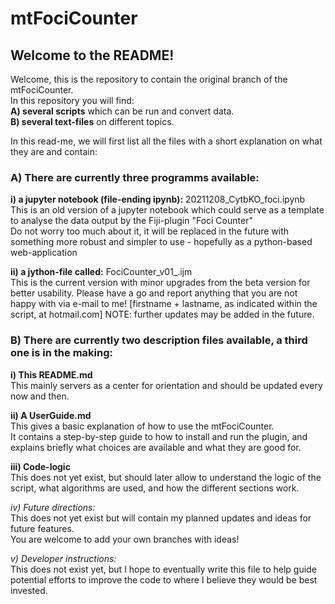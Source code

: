# mtFociCounter
## Welcome to the README!

Welcome, this is the repository to contain the original branch of the mtFociCounter.  
In this repository you will find:  
**A) several scripts** which can be run and convert data.  
**B) several text-files** on different topics.  

In this read-me, we will first list all the files with a short explanation on what they are and contain:

### A) There are currently three programms available:

**i) a jupyter notebook (file-ending ipynb):** 20211208_CytbKO_foci.ipynb  
  This is an old version of a jupyter notebook which could serve as a template to analyse the data output by the Fiji-plugin "Foci Counter"  
  Do not worry too much about it, it will be replaced in the future with something more robust and simpler to use - hopefully as a python-based web-application

**ii) a jython-file called:** FociCounter_v01_.ijm  
  This is the current version with minor upgrades from the beta version for better usability.
  Please have a go and report anything that you are not happy with via e-mail to me! [firstname + lastname, as indicated within the script, at hotmail.com]
  NOTE: further updates may be added in the future.

### B) There are currently two description files available, a third one is in the making:

**i) This README.md**  
  This mainly servers as a center for orientation and should be updated every now and then.

**ii) A UserGuide.md**  
  This gives a basic explanation of how to use the mtFociCounter.  
  It contains a step-by-step guide to how to install and run the plugin, and explains briefly what choices are available and what they are good for.

**iii) Code-logic**  
  This does not yet exist, but should later allow to understand the logic of the script, what algorithms are used, and how the different sections work.
  
*iv) Future directions:*  
  This does not yet exist but will contain my planned updates and ideas for future features.  
  You are welcome to add your own branches with ideas!

*v) Developer instructions:*  
  This does not exist yet, but I hope to eventually write this file to help guide potential efforts to improve the code to where I believe they would be best invested.
